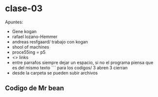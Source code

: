 # clase-03

Apuntes:
- Gene kogan 
- rafael lozano-Hemmer
- andreas  resfgaard/ trabajo con kogan
- shool of machines
- proce55ing = p5
- <> links
- entre parrafos siempre dejar un espacio, si no el programa piensa que es del mismo texto 
ˋˋˋ para los codigos/ 3 abren 3 cierran
- desde la carpeta se pueden subir archivos

## Codigo de Mr bean





